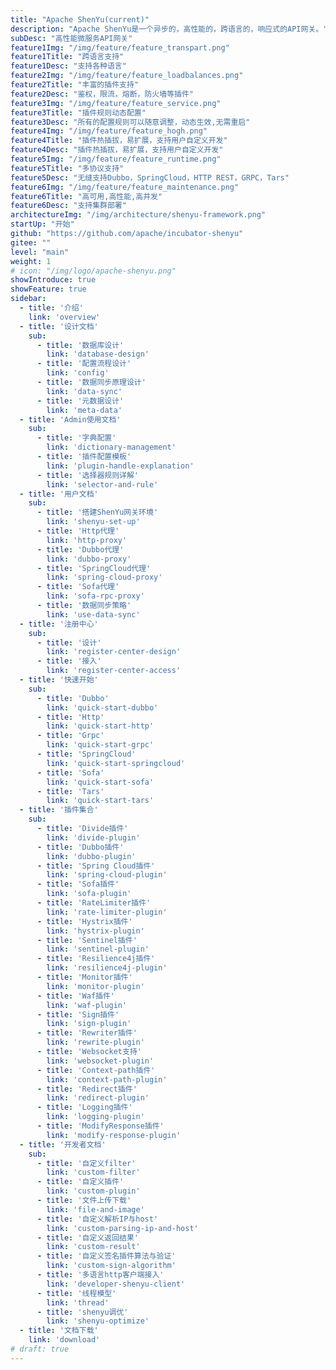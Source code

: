 ```yaml
---
title: "Apache ShenYu(current)"
description: "Apache ShenYu是一个异步的，高性能的，跨语言的，响应式的API网关。"
subDesc: "高性能微服务API网关"
feature1Img: "/img/feature/feature_transpart.png"
feature1Title: "跨语言支持"
feature1Desc: "支持各种语言"
feature2Img: "/img/feature/feature_loadbalances.png"
feature2Title: "丰富的插件支持"
feature2Desc: "鉴权，限流，熔断，防火墙等插件"
feature3Img: "/img/feature/feature_service.png"
feature3Title: "插件规则动态配置"
feature3Desc: "所有的配置规则可以随意调整，动态生效,无需重启"
feature4Img: "/img/feature/feature_hogh.png"
feature4Title: "插件热插拔，易扩展，支持用户自定义开发"
feature4Desc: "插件热插拔，易扩展，支持用户自定义开发"
feature5Img: "/img/feature/feature_runtime.png"
feature5Title: "多协议支持"
feature5Desc: "无缝支持Dubbo，SpringCloud，HTTP REST，GRPC，Tars"
feature6Img: "/img/feature/feature_maintenance.png"
feature6Title: "高可用,高性能,高并发"
feature6Desc: "支持集群部署"
architectureImg: "/img/architecture/shenyu-framework.png"
startUp: "开始"
github: "https://github.com/apache/incubator-shenyu"
gitee: ""
level: "main"
weight: 1
# icon: "/img/logo/apache-shenyu.png"
showIntroduce: true
showFeature: true
sidebar:
  - title: '介绍'
    link: 'overview'
  - title: '设计文档'
    sub:
      - title: '数据库设计'
        link: 'database-design'
      - title: '配置流程设计'
        link: 'config'
      - title: '数据同步原理设计'
        link: 'data-sync'
      - title: '元数据设计'
        link: 'meta-data'
  - title: 'Admin使用文档'
    sub:
      - title: '字典配置'
        link: 'dictionary-management'
      - title: '插件配置模板'
        link: 'plugin-handle-explanation'
      - title: '选择器规则详解'
        link: 'selector-and-rule'
  - title: '用户文档'
    sub:
      - title: '搭建ShenYu网关环境'
        link: 'shenyu-set-up'
      - title: 'Http代理'
        link: 'http-proxy'
      - title: 'Dubbo代理'
        link: 'dubbo-proxy'
      - title: 'SpringCloud代理'
        link: 'spring-cloud-proxy'
      - title: 'Sofa代理'
        link: 'sofa-rpc-proxy'
      - title: '数据同步策略'
        link: 'use-data-sync'
  - title: '注册中心'
    sub:
      - title: '设计'
        link: 'register-center-design'
      - title: '接入'
        link: 'register-center-access'
  - title: '快速开始'
    sub:
      - title: 'Dubbo'
        link: 'quick-start-dubbo'
      - title: 'Http'
        link: 'quick-start-http'
      - title: 'Grpc'
        link: 'quick-start-grpc'
      - title: 'SpringCloud'
        link: 'quick-start-springcloud'
      - title: 'Sofa'
        link: 'quick-start-sofa'
      - title: 'Tars'
        link: 'quick-start-tars'
  - title: '插件集合'
    sub:
      - title: 'Divide插件'
        link: 'divide-plugin'
      - title: 'Dubbo插件'
        link: 'dubbo-plugin'
      - title: 'Spring Cloud插件'
        link: 'spring-cloud-plugin'
      - title: 'Sofa插件'
        link: 'sofa-plugin'
      - title: 'RateLimiter插件'
        link: 'rate-limiter-plugin'
      - title: 'Hystrix插件'
        link: 'hystrix-plugin'
      - title: 'Sentinel插件'
        link: 'sentinel-plugin'
      - title: 'Resilience4j插件'
        link: 'resilience4j-plugin'
      - title: 'Monitor插件'
        link: 'monitor-plugin'
      - title: 'Waf插件'
        link: 'waf-plugin'
      - title: 'Sign插件'
        link: 'sign-plugin'
      - title: 'Rewriter插件'
        link: 'rewrite-plugin'
      - title: 'Websocket支持'
        link: 'websocket-plugin'
      - title: 'Context-path插件'
        link: 'context-path-plugin'
      - title: 'Redirect插件'
        link: 'redirect-plugin'
      - title: 'Logging插件'
        link: 'logging-plugin'
      - title: 'ModifyResponse插件'
        link: 'modify-response-plugin'
  - title: '开发者文档'
    sub:
      - title: '自定义filter'
        link: 'custom-filter'
      - title: '自定义插件'
        link: 'custom-plugin'
      - title: '文件上传下载'
        link: 'file-and-image'
      - title: '自定义解析IP与host'
        link: 'custom-parsing-ip-and-host'
      - title: '自定义返回结果'
        link: 'custom-result'
      - title: '自定义签名插件算法与验证'
        link: 'custom-sign-algorithm'
      - title: '多语言http客户端接入'
        link: 'developer-shenyu-client'
      - title: '线程模型'
        link: 'thread'
      - title: 'shenyu调优'
        link: 'shenyu-optimize'
  - title: '文档下载'
    link: 'download'
# draft: true
---
```


